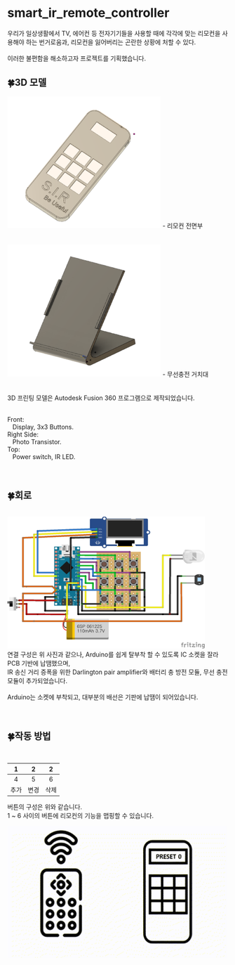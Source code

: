 # smart_ir_remote_controller

우리가 일상생활에서 TV, 에어컨 등 전자기기들을 사용할 때에 각각에 맞는 리모컨을 사용해야 하는 번거로움과, 리모컨을 잃어버리는 곤란한 상황에 처할 수 있다.<br/><br/>
이러한 불편함을 해소하고자 프로젝트를 기획했습니다.

## 🍀3D 모델
<img src="/images/SIR_3D_01.PNG" width="350" height="300">
- 리모컨 전면부
<br/><br/><br/>
<img src="/images/SIR_3D_02.PNG" width="350" height="300">
- 무선충전 거치대
<br/><br/><br/>
3D 프린팅 모델은 Autodesk Fusion 360 프로그램으로 제작되었습니다.<br/><br/>

Front:<br/>
&nbsp;&nbsp;&nbsp;Display, 3x3 Buttons.<br/>
Right Side:<br/>
&nbsp;&nbsp;&nbsp;Photo Transistor.<br/>
Top:<br/>
&nbsp;&nbsp;&nbsp;Power switch, IR LED.<br/><br/><br/>

## 🍀회로
<br/>
<img src="/images/SIR_fritzing.jpg" width="450" height="300"><br/>
연결 구성은 위 사진과 같으나,
Arduino를 쉽게 탈부착 할 수 있도록 IC 소켓을 잘라 PCB 기반에 납땜했으며, <br/>
 IR 송신 거리 증폭을 위한 Darlington pair amplifier와 배터리 충 방전 모듈, 무선 충전 모듈이 추가되었습니다.
 <br/><br/>
Arduino는 소켓에 부착되고, 대부분의 배선은 기판에 납땜이 되어있습니다.
<br/><br/><br/>

## 🍀작동 방법
<br/>

|1|2|2|
|:---:|:---:|:---:|
|4|5|6|
|추가|변경|삭제|

버튼의 구성은 위와 같습니다.
<br/>
1 ~ 6 사이의 버튼에 리모컨의 기능을 맵핑할 수 있습니다.

<img src="/images/SIR_ex01.gif" width="500" height="300"><br/>
